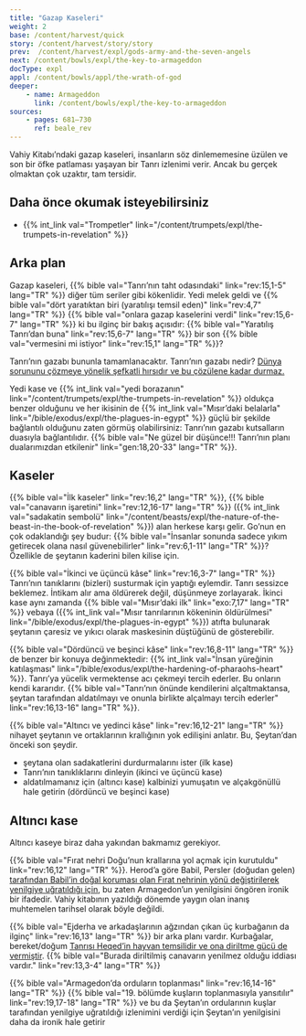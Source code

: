 ```yaml
---
title: "Gazap Kaseleri"
weight: 2
base: /content/harvest/quick
story: /content/harvest/story/story
prev:  /content/harvest/expl/gods-army-and-the-seven-angels
next: /content/bowls/expl/the-key-to-armageddon
docType: expl
appl: /content/bowls/appl/the-wrath-of-god
deeper:
    - name: Armageddon
      link: /content/bowls/expl/the-key-to-armageddon
sources: 
    - pages: 681–730
      ref: beale_rev
---
```


Vahiy Kitabı’ndaki gazap kaseleri, insanların söz dinlememesine üzülen ve son bir öfke patlaması yaşayan bir Tanrı izlenimi verir. Ancak bu gerçek olmaktan çok uzaktır, tam tersidir.

## Daha önce okumak isteyebilirsiniz

<a name="6e57"></a>
- {{% int_link val="Trompetler" link="/content/trumpets/expl/the-trumpets-in-revelation" %}}

## Arka plan

<a name="08a9"></a>
Gazap kaseleri, {{% bible val="Tanrı’nın taht odasındaki" link="rev:15,1-5" lang="TR" %}} diğer tüm seriler gibi kökenlidir. Yedi melek geldi ve {{% bible val="dört yaratıktan biri (yaratılışı temsil eden)" link="rev:4,7" lang="TR" %}} {{% bible val="onlara gazap kaselerini verdi" link="rev:15,6-7" lang="TR" %}} ki bu ilginç bir bakış açısıdır: {{% bible val="Yaratılış Tanrı’dan buna" link="rev:15,6-7" lang="TR" %}} bir son {{% bible val="vermesini mi istiyor" link="rev:15,1" lang="TR" %}}?

Tanrı’nın gazabı bununla tamamlanacaktır. Tanrı’nın gazabı nedir? [Dünya sorununu çözmeye yönelik şefkatli hırsıdır ve bu çözülene kadar durmaz.](https://moodyaudio.com/products/good-and-beautiful-god-part-6)

Yedi kase ve {{% int_link val="yedi borazanın" link="/content/trumpets/expl/the-trumpets-in-revelation" %}} oldukça benzer olduğunu ve her ikisinin de {{% int_link val="Mısır’daki belalarla" link="/bible/exodus/expl/the-plagues-in-egypt" %}} güçlü bir şekilde bağlantılı olduğunu zaten görmüş olabilirsiniz: Tanrı’nın gazabı kutsalların duasıyla bağlantılıdır. {{% bible val="Ne güzel bir düşünce!!! Tanrı’nın planı dualarımızdan etkilenir" link="gen:18,20-33" lang="TR" %}}.

## Kaseler

<a name="557c"></a>
{{% bible val="İlk kaseler" link="rev:16,2" lang="TR" %}}, {{% bible val="canavarın işaretini" link="rev:12,16-17" lang="TR" %}} ({{% int_link val="sadakatin sembolü" link="/content/beasts/expl/the-nature-of-the-beast-in-the-book-of-revelation" %}}) alan herkese karşı gelir. Go’nun en çok odaklandığı şey budur: {{% bible val="İnsanlar sonunda sadece yıkım getirecek olana nasıl güvenebilirler" link="rev:6,1-11" lang="TR" %}}? Özellikle de şeytanın kaderini bilen kilise için.

{{% bible val="İkinci ve üçüncü kâse" link="rev:16,3-7" lang="TR" %}} Tanrı’nın tanıklarını (bizleri) susturmak için yaptığı eylemdir. Tanrı sessizce beklemez. İntikam alır ama öldürerek değil, düşünmeye zorlayarak. İkinci kase aynı zamanda {{% bible val="Mısır’daki ilk" link="exo:7,17" lang="TR" %}} vebaya ({{% int_link val="Mısır tanrılarının kökeninin öldürülmesi" link="/bible/exodus/expl/the-plagues-in-egypt" %}}) atıfta bulunarak şeytanın çaresiz ve yıkıcı olarak maskesinin düştüğünü de gösterebilir.

{{% bible val="Dördüncü ve beşinci kâse" link="rev:16,8-11" lang="TR" %}} de benzer bir konuya değinmektedir: {{% int_link val="İnsan yüreğinin katılaşması" link="/bible/exodus/expl/the-hardening-of-pharaohs-heart" %}}. Tanrı’ya yücelik vermektense acı çekmeyi tercih ederler. Bu onların kendi kararıdır. {{% bible val="Tanrı’nın önünde kendilerini alçaltmaktansa, şeytan tarafından aldatılmayı ve onunla birlikte alçalmayı tercih ederler" link="rev:16,13-16" lang="TR" %}}.

{{% bible val="Altıncı ve yedinci kâse" link="rev:16,12-21" lang="TR" %}} nihayet şeytanın ve ortaklarının krallığının yok edilişini anlatır. Bu, Şeytan’dan önceki son şeydir.

- şeytana olan sadakatlerini durdurmalarını ister (ilk kase)
- Tanrı’nın tanıklıklarını dinleyin (ikinci ve üçüncü kase)
- aldatılmamanız için (altıncı kase) kalbinizi yumuşatın ve alçakgönüllü hale getirin (dördüncü ve beşinci kase)

## Altıncı kase

<a name="33de"></a>
Altıncı kaseye biraz daha yakından bakmamız gerekiyor.

{{% bible val="Fırat nehri Doğu’nun krallarına yol açmak için kurutuldu" link="rev:16,12" lang="TR" %}}. Herod’a göre Babil, Persler (doğudan gelen) [tarafından Babil’in doğal koruması olan Fırat nehrinin yönü değiştirilerek yenilgiye uğratıldığı için](https://en.wikipedia.org/wiki/Fall_of_Babylon#Historiography), bu zaten Armagedon’un yenilgisini öngören ironik bir ifadedir. Vahiy kitabının yazıldığı dönemde yaygın olan inanış muhtemelen tarihsel olarak böyle değildi.

{{% bible val="Ejderha ve arkadaşlarının ağzından çıkan üç kurbağanın da ilginç" link="rev:16,13" lang="TR" %}} bir arka planı vardır. Kurbağalar, bereket/doğum [Tanrısı Heqed’in hayvan temsilidir ve ona diriltme gücü de vermiştir](https://en.wikipedia.org/wiki/Heqet). {{% bible val="Burada diriltilmiş canavarın yenilmez olduğu iddiası vardır." link="rev:13,3-4" lang="TR" %}}

{{% bible val="Armagedon’da orduların toplanması" link="rev:16,14-16" lang="TR" %}} {{% bible val="19. bölümde kuşların toplanmasıyla yansıtılır" link="rev:19,17-18" lang="TR" %}} ve bu da Şeytan’ın ordularının kuşlar tarafından yenilgiye uğratıldığı izlenimini verdiği için Şeytan’ın yenilgisini daha da ironik hale getirir
